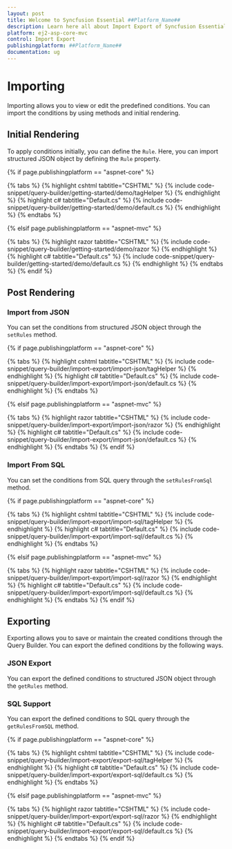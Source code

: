 ```yaml
---
layout: post
title: Welcome to Syncfusion Essential ##Platform_Name##
description: Learn here all about Import Export of Syncfusion Essential ##Platform_Name## widgets based on HTML5 and jQuery.
platform: ej2-asp-core-mvc
control: Import Export
publishingplatform: ##Platform_Name##
documentation: ug
---
```



# Importing

Importing allows you to view or edit the predefined conditions. You can import the conditions by using methods and initial rendering.

## Initial Rendering

To apply conditions initially, you can define the `Rule`. Here, you can import structured JSON object by defining the `Rule` property.

{% if page.publishingplatform == "aspnet-core" %}

{% tabs %}
{% highlight cshtml tabtitle="CSHTML" %}
{% include code-snippet/query-builder/getting-started/demo/tagHelper %}
{% endhighlight %}
{% highlight c# tabtitle="Default.cs" %}
{% include code-snippet/query-builder/getting-started/demo/default.cs %}
{% endhighlight %}
{% endtabs %}

{% elsif page.publishingplatform == "aspnet-mvc" %}

{% tabs %}
{% highlight razor tabtitle="CSHTML" %}
{% include code-snippet/query-builder/getting-started/demo/razor %}
{% endhighlight %}
{% highlight c# tabtitle="Default.cs" %}
{% include code-snippet/query-builder/getting-started/demo/default.cs %}
{% endhighlight %}
{% endtabs %}
{% endif %}



## Post Rendering

### Import from JSON

You can set the conditions from structured JSON object through the `setRules` method.

{% if page.publishingplatform == "aspnet-core" %}

{% tabs %}
{% highlight cshtml tabtitle="CSHTML" %}
{% include code-snippet/query-builder/import-export/import-json/tagHelper %}
{% endhighlight %}
{% highlight c# tabtitle="Default.cs" %}
{% include code-snippet/query-builder/import-export/import-json/default.cs %}
{% endhighlight %}
{% endtabs %}

{% elsif page.publishingplatform == "aspnet-mvc" %}

{% tabs %}
{% highlight razor tabtitle="CSHTML" %}
{% include code-snippet/query-builder/import-export/import-json/razor %}
{% endhighlight %}
{% highlight c# tabtitle="Default.cs" %}
{% include code-snippet/query-builder/import-export/import-json/default.cs %}
{% endhighlight %}
{% endtabs %}
{% endif %}



### Import From SQL

You can set the conditions from SQL query through the `setRulesFromSql` method.

{% if page.publishingplatform == "aspnet-core" %}

{% tabs %}
{% highlight cshtml tabtitle="CSHTML" %}
{% include code-snippet/query-builder/import-export/import-sql/tagHelper %}
{% endhighlight %}
{% highlight c# tabtitle="Default.cs" %}
{% include code-snippet/query-builder/import-export/import-sql/default.cs %}
{% endhighlight %}
{% endtabs %}

{% elsif page.publishingplatform == "aspnet-mvc" %}

{% tabs %}
{% highlight razor tabtitle="CSHTML" %}
{% include code-snippet/query-builder/import-export/import-sql/razor %}
{% endhighlight %}
{% highlight c# tabtitle="Default.cs" %}
{% include code-snippet/query-builder/import-export/import-sql/default.cs %}
{% endhighlight %}
{% endtabs %}
{% endif %}



## Exporting

Exporting allows you to save or maintain the created conditions through the Query Builder. You can export the defined conditions by the following ways.

### JSON Export

You can export the defined conditions to structured JSON object through the `getRules` method.

### SQL Support

You can export the defined conditions to SQL query through the `getRulesFromSQL` method.

{% if page.publishingplatform == "aspnet-core" %}

{% tabs %}
{% highlight cshtml tabtitle="CSHTML" %}
{% include code-snippet/query-builder/import-export/export-sql/tagHelper %}
{% endhighlight %}
{% highlight c# tabtitle="Default.cs" %}
{% include code-snippet/query-builder/import-export/export-sql/default.cs %}
{% endhighlight %}
{% endtabs %}

{% elsif page.publishingplatform == "aspnet-mvc" %}

{% tabs %}
{% highlight razor tabtitle="CSHTML" %}
{% include code-snippet/query-builder/import-export/export-sql/razor %}
{% endhighlight %}
{% highlight c# tabtitle="Default.cs" %}
{% include code-snippet/query-builder/import-export/export-sql/default.cs %}
{% endhighlight %}
{% endtabs %}
{% endif %}

